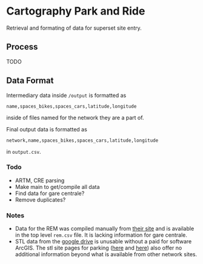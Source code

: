 # Cartography Park and Ride

Retrieval and formating of data for superset site entry.

## Process

TODO

## Data Format

Intermediary data inside ```/output``` is formatted as

    name,spaces_bikes,spaces_cars,latitude,longitude

inside of files named for the network they are a part of.

Final output data is formatted as

    network,name,spaces_bikes,spaces_cars,latitude,longitude

in ```output.csv```.

### Todo
* ARTM, CRE parsing
* Make main to get/compile all data
* Find data for gare centrale?
* Remove duplicates?

### Notes
* Data for the REM was compiled manually from [their site](https://rem.info/fr/se-deplacer/stations-du-reseau) and is available in the top level ```rem.csv``` file. It is lacking information for gare centrale.
* STL data from the [google drive](https://drive.google.com/drive/folders/1IU2LXkShVzD2UStD1h-28Y_ChmPG_x4p) is unusable without a paid for software ArcGIS. The stl site pages for parking ([here](https://stlaval.ca/reseau/transport/stationnement-payant) and [here](https://stlaval.ca/reseau/transport/stationnement-gratuit)) also offer no additional information beyond what is available from other network sites.